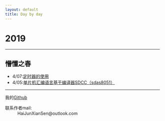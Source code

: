 ```yaml
---
layout: default
title: Day by day
---
```


# 2019


* * *

## 懵懂之春


* 4/07:[定时器的使用](./page/Timer_04-07.html)
* 4/05:[单片机汇编语言基于编译器SDCC（sdas8051）](./page/SddcForWindows_04-05.html)

* * *

我的[Github](https://github.com/Keryle/)

<dl>
<dt>联系作者mail:</dt>
<dd>HaiJunXianSen@outlook.com</dd>
